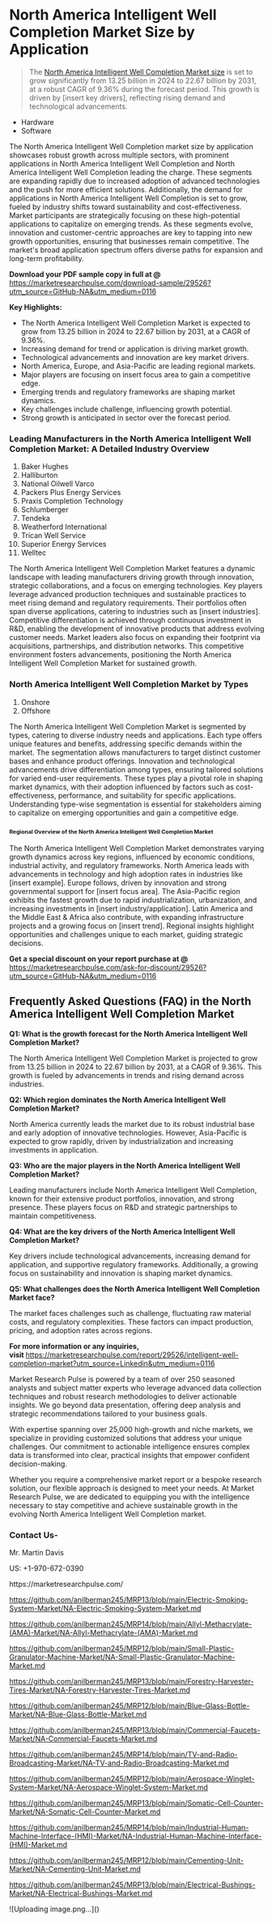 <h1>North America Intelligent Well Completion Market&nbsp;Size by Application</h1><blockquote><p>The <a href="https://marketresearchpulse.com/download-sample/29526?utm_source=GitHub-NA&amp;utm_medium=0116">North America Intelligent Well Completion Market size</a> is set to grow significantly from 13.25 billion in 2024 to 22.67 billion by 2031, at a robust CAGR of 9.36% during the forecast period. This growth is driven by [insert key drivers], reflecting rising demand and technological advancements.</p></blockquote><ul><li>Hardware<li> Software</li></ul><p>The North America Intelligent Well Completion market size by application showcases robust growth across multiple sectors, with prominent applications in North America Intelligent Well Completion and North America Intelligent Well Completion leading the charge. These segments are expanding rapidly due to increased adoption of advanced technologies and the push for more efficient solutions. Additionally, the demand for applications in North America Intelligent Well Completion is set to grow, fueled by industry shifts toward sustainability and cost-effectiveness. Market participants are strategically focusing on these high-potential applications to capitalize on emerging trends. As these segments evolve, innovation and customer-centric approaches are key to tapping into new growth opportunities, ensuring that businesses remain competitive. The market's broad application spectrum offers diverse paths for expansion and long-term profitability.</p><p><strong>Download your PDF sample copy in full at @ </strong><a href="https://marketresearchpulse.com/download-sample/29526?utm_source=GitHub-NA&amp;utm_medium=0116">https://marketresearchpulse.com/download-sample/29526?utm_source=GitHub-NA&amp;utm_medium=0116</a></p><p><strong>Key Highlights: </strong></p><ul><li>The North America Intelligent Well Completion Market is expected to grow from 13.25 billion in 2024 to 22.67 billion by 2031, at a CAGR of 9.36%.</li><li>Increasing demand for trend or application is driving market growth.</li><li>Technological advancements and innovation are key market drivers.</li><li>North America, Europe, and Asia-Pacific are leading regional markets.</li><li>Major players are focusing on insert focus area to gain a competitive edge.</li><li>Emerging trends and regulatory frameworks are shaping market dynamics.</li><li>Key challenges include challenge, influencing growth potential.</li><li>Strong growth is anticipated in sector over the forecast period.</li></ul><h3>Leading Manufacturers in the North America Intelligent Well Completion Market: A Detailed Industry Overview</h3><ol><li>Baker Hughes</li><li>Halliburton</li><li>National Oilwell Varco</li><li>Packers Plus Energy Services</li><li>Praxis Completion Technology</li><li>Schlumberger</li><li>Tendeka</li><li>Weatherford International</li><li>Trican Well Service</li><li>Superior Energy Services</li><li>Welltec</li></ol><div class="flex max-w-full flex-col flex-grow"><div class="min-h-8 text-message flex w-full flex-col items-end gap-2 whitespace-normal break-words [.text-message+&amp;]:mt-5" dir="auto" data-message-author-role="assistant" data-message-id="fd8432e4-4910-450d-b182-61b7bfb0a01f" data-message-model-slug="gpt-4o"><div class="flex w-full flex-col gap-1 empty:hidden first:pt-[3px]"><div class="markdown prose w-full break-words dark:prose-invert light"><p>The North America Intelligent Well Completion Market features a dynamic landscape with leading manufacturers driving growth through innovation, strategic collaborations, and a focus on emerging technologies. Key players leverage advanced production techniques and sustainable practices to meet rising demand and regulatory requirements. Their portfolios often span diverse applications, catering to industries such as [insert industries]. Competitive differentiation is achieved through continuous investment in R&amp;D, enabling the development of innovative products that address evolving customer needs. Market leaders also focus on expanding their footprint via acquisitions, partnerships, and distribution networks. This competitive environment fosters advancements, positioning the North America Intelligent Well Completion Market for sustained growth.</p></div></div></div></div><h3>North America Intelligent Well Completion Market by Types</h3><ol><li>Onshore<li> Offshore</li></ol><div class="flex max-w-full flex-col flex-grow"><div class="min-h-8 text-message flex w-full flex-col items-end gap-2 whitespace-normal break-words [.text-message+&amp;]:mt-5" dir="auto" data-message-author-role="assistant" data-message-id="084470be-0bb7-4664-bddf-5156b4f41249" data-message-model-slug="gpt-4o-mini"><div class="flex w-full flex-col gap-1 empty:hidden first:pt-[3px]"><div class="markdown prose w-full break-words dark:prose-invert light"><p>The North America Intelligent Well Completion Market is segmented by types, catering to diverse industry needs and applications. Each type offers unique features and benefits, addressing specific demands within the market. The segmentation allows manufacturers to target distinct customer bases and enhance product offerings. Innovation and technological advancements drive differentiation among types, ensuring tailored solutions for varied end-user requirements. These types play a pivotal role in shaping market dynamics, with their adoption influenced by factors such as cost-effectiveness, performance, and suitability for specific applications. Understanding type-wise segmentation is essential for stakeholders aiming to capitalize on emerging opportunities and gain a competitive edge.</p></div></div></div></div><h3><span style="font-size: 11px;">Regional Overview of the North America Intelligent Well Completion Market</span></h3><div class="flex max-w-full flex-col flex-grow"><div class="min-h-8 text-message flex w-full flex-col items-end gap-2 whitespace-normal break-words [.text-message+&amp;]:mt-5" dir="auto" data-message-author-role="assistant" data-message-id="e9038762-ce64-4e30-91c9-9bd413514231" data-message-model-slug="gpt-4o-mini"><div class="flex w-full flex-col gap-1 empty:hidden first:pt-[3px]"><div class="markdown prose w-full break-words dark:prose-invert light"><p>The North America Intelligent Well Completion Market demonstrates varying growth dynamics across key regions, influenced by economic conditions, industrial activity, and regulatory frameworks. North America leads with advancements in technology and high adoption rates in industries like [insert example]. Europe follows, driven by innovation and strong governmental support for [insert focus area]. The Asia-Pacific region exhibits the fastest growth due to rapid industrialization, urbanization, and increasing investments in [insert industry/application]. Latin America and the Middle East &amp; Africa also contribute, with expanding infrastructure projects and a growing focus on [insert trend]. Regional insights highlight opportunities and challenges unique to each market, guiding strategic decisions.</p></div></div></div></div><p><strong>Get a special discount on your report purchase at @ </strong><a href="https://marketresearchpulse.com/ask-for-discount/29526?utm_source=GitHub-NA&amp;utm_medium=0116">https://marketresearchpulse.com/ask-for-discount/29526?utm_source=GitHub-NA&amp;utm_medium=0116</a></p><h2>Frequently Asked Questions (FAQ) in the North America Intelligent Well Completion Market</h2><p><strong>Q1: What is the growth forecast for the North America Intelligent Well Completion Market?</strong></p><p>The North America Intelligent Well Completion Market is projected to grow from 13.25 billion in 2024 to 22.67 billion by 2031, at a CAGR of 9.36%. This growth is fueled by advancements in trends and rising demand across industries.</p><p><strong>Q2: Which region dominates the North America Intelligent Well Completion Market?</strong></p><p>North America currently leads the market due to its robust industrial base and early adoption of innovative technologies. However, Asia-Pacific is expected to grow rapidly, driven by industrialization and increasing investments in application.</p><p><strong>Q3: Who are the major players in the North America Intelligent Well Completion Market?</strong></p><p>Leading manufacturers include North America Intelligent Well Completion, known for their extensive product portfolios, innovation, and strong presence. These players focus on R&amp;D and strategic partnerships to maintain competitiveness.</p><p><strong>Q4: What are the key drivers of the North America Intelligent Well Completion Market?</strong></p><p>Key drivers include technological advancements, increasing demand for application, and supportive regulatory frameworks. Additionally, a growing focus on sustainability and innovation is shaping market dynamics.</p><p><strong>Q5: What challenges does the North America Intelligent Well Completion Market face?</strong></p><p>The market faces challenges such as challenge, fluctuating raw material costs, and regulatory complexities. These factors can impact production, pricing, and adoption rates across regions.</p><p><strong>For more information or any inquiries, visit&nbsp;</strong><a href="https://marketresearchpulse.com/report/29526/intelligent-well-completion-market?utm_source=Linkedin&utm_medium=0116">https://marketresearchpulse.com/report/29526/intelligent-well-completion-market?utm_source=Linkedin&utm_medium=0116</a></p><p>Market Research Pulse is powered by a team of over 250 seasoned analysts and subject matter experts who leverage advanced data collection techniques and robust research methodologies to deliver actionable insights. We go beyond data presentation, offering deep analysis and strategic recommendations tailored to your business goals.</p><p>With expertise spanning over 25,000 high-growth and niche markets, we specialize in providing customized solutions that address your unique challenges. Our commitment to actionable intelligence ensures complex data is transformed into clear, practical insights that empower confident decision-making.</p><p>Whether you require a comprehensive market report or a bespoke research solution, our flexible approach is designed to meet your needs. At Market Research Pulse, we are dedicated to equipping you with the intelligence necessary to stay competitive and achieve sustainable growth in the evolving North America Intelligent Well Completion market.</p><h3><strong>Contact Us-</strong></h3><p>Mr. Martin Davis</p><p>US: +1-970-672-0390</p><p>https://marketresearchpulse.com/</p><p><a href="https://github.com/anilberman245/MRP13/blob/main/Electric-Smoking-System-Market/NA-Electric-Smoking-System-Market.md">https://github.com/anilberman245/MRP13/blob/main/Electric-Smoking-System-Market/NA-Electric-Smoking-System-Market.md</a></p><p><a href="https://github.com/anilberman245/MRP14/blob/main/Allyl-Methacrylate-(AMA)-Market/NA-Allyl-Methacrylate-(AMA)-Market.md">https://github.com/anilberman245/MRP14/blob/main/Allyl-Methacrylate-(AMA)-Market/NA-Allyl-Methacrylate-(AMA)-Market.md</a></p><p><a href="https://github.com/anilberman245/MRP12/blob/main/Small-Plastic-Granulator-Machine-Market/NA-Small-Plastic-Granulator-Machine-Market.md">https://github.com/anilberman245/MRP12/blob/main/Small-Plastic-Granulator-Machine-Market/NA-Small-Plastic-Granulator-Machine-Market.md</a></p><p><a href="https://github.com/anilberman245/MRP13/blob/main/Forestry-Harvester-Tires-Market/NA-Forestry-Harvester-Tires-Market.md">https://github.com/anilberman245/MRP13/blob/main/Forestry-Harvester-Tires-Market/NA-Forestry-Harvester-Tires-Market.md</a></p><p><a href="https://github.com/anilberman245/MRP12/blob/main/Blue-Glass-Bottle-Market/NA-Blue-Glass-Bottle-Market.md">https://github.com/anilberman245/MRP12/blob/main/Blue-Glass-Bottle-Market/NA-Blue-Glass-Bottle-Market.md</a></p><p><a href="https://github.com/anilberman245/MRP13/blob/main/Commercial-Faucets-Market/NA-Commercial-Faucets-Market.md">https://github.com/anilberman245/MRP13/blob/main/Commercial-Faucets-Market/NA-Commercial-Faucets-Market.md</a></p><p><a href="https://github.com/anilberman245/MRP14/blob/main/TV-and-Radio-Broadcasting-Market/NA-TV-and-Radio-Broadcasting-Market.md">https://github.com/anilberman245/MRP14/blob/main/TV-and-Radio-Broadcasting-Market/NA-TV-and-Radio-Broadcasting-Market.md</a></p><p><a href="https://github.com/anilberman245/MRP12/blob/main/Aerospace-Winglet-System-Market/NA-Aerospace-Winglet-System-Market.md">https://github.com/anilberman245/MRP12/blob/main/Aerospace-Winglet-System-Market/NA-Aerospace-Winglet-System-Market.md</a></p><p><a href="https://github.com/anilberman245/MRP13/blob/main/Somatic-Cell-Counter-Market/NA-Somatic-Cell-Counter-Market.md">https://github.com/anilberman245/MRP13/blob/main/Somatic-Cell-Counter-Market/NA-Somatic-Cell-Counter-Market.md</a></p><p><a href="https://github.com/anilberman245/MRP14/blob/main/Industrial-Human-Machine-Interface-(HMI)-Market/NA-Industrial-Human-Machine-Interface-(HMI)-Market.md">https://github.com/anilberman245/MRP14/blob/main/Industrial-Human-Machine-Interface-(HMI)-Market/NA-Industrial-Human-Machine-Interface-(HMI)-Market.md</a></p><p><a href="https://github.com/anilberman245/MRP12/blob/main/Cementing-Unit-Market/NA-Cementing-Unit-Market.md">https://github.com/anilberman245/MRP12/blob/main/Cementing-Unit-Market/NA-Cementing-Unit-Market.md</a></p><p><a href="https://github.com/anilberman245/MRP13/blob/main/Electrical-Bushings-Market/NA-Electrical-Bushings-Market.md">https://github.com/anilberman245/MRP13/blob/main/Electrical-Bushings-Market/NA-Electrical-Bushings-Market.md</a></p>
![Uploading image.png…]()
